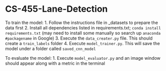 # CS-455-Lane-Detection
To train the model:
    1. Follow the instructions file in _datasets to prepare the data first
    2. Install all dependencies listed in requirements.txt; `conda install requirements.txt` (may need to install some manually so search up `anaconda #packagename` in Google)
    3. Execute the `data_creater.py` file. This should create a `train_labels` folder
    4. Execute `model_trainer.py`. This will save the model under a folder called `saved_cnn_model`

To evaluate the model:
    1. Execute `model_evaluator.py` and an image window should appear along with a metric in the terminal